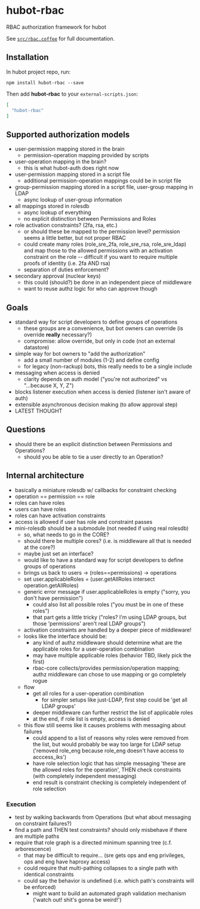 # hubot-rbac

RBAC authorization framework for hubot

See [`src/rbac.coffee`](src/rbac.coffee) for full documentation.

## Installation

In hubot project repo, run:

`npm install hubot-rbac --save`

Then add **hubot-rbac** to your `external-scripts.json`:

```json
[
  "hubot-rbac"
]
```

## Supported authorization models

- user-permission mapping stored in the brain
  - permission-operation mapping provided by scripts
- user-operation mapping in the brain?
  - this is what hubot-auth does right now
- user-permission mapping stored in a script file
  - additional permission-operation mappings could be in script file
- group-permission mapping stored in a script file, user-group mapping in LDAP
  - async lookup of user-group information
- all mappings stored in rolesdb
  - async lookup of everything
  - no explicit distinction between Permissions and Roles
- role activation constraints? (2fa, rsa, etc.)
  - or should these be mapped to the permission level? permission seems a little better, but not proper RBAC
  - could create many roles (role_sre_2fa, role_sre_rsa, role_sre_ldap) and map those to the allowed permissions with an activation constraint on the role -- difficult if you want to require multiple proofs of identity (i.e. 2fa AND rsa)
  - separation of duties enforcement?
- secondary approval (nuclear keys)
  - this could (should?) be done in an independent piece of middleware
  - want to reuse authz logic for who can approve though

## Goals
- standard way for script developers to define groups of operations
  - these groups are a convenience, but bot owners can override (is override **really** necessary?)
  - compromise: allow override, but only in code (not an external datastore)
- simple way for bot owners to "add the authorization"
  - add a small number of modules (1-2) and define config
  - for legacy (non-rackup) bots, this really needs to be a single include
- messaging when access is denied
  - clarity depends on auth model ("you're not authorized" vs "...because X, Y, Z")
- blocks listener execution when access is denied (listener isn't aware of auth)
- extensible asynchronous decision making (to allow approval step)
- LATEST THOUGHT

## Questions
- should there be an explicit distinction between Permissions and Operations?
  - should you be able to tie a user directly to an Operation?

## Internal architecture
- basically a miniature rolesdb w/ callbacks for constraint checking
- operation == permission == role
- roles can have roles
- users can have roles
- roles can have activation constraints
- access is allowed if user has role and constraint passes
- mini-rolesdb should be a submodule (not needed if using real rolesdb)
  - so, what needs to go in the CORE?
  - should there be multiple cores? (i.e. is middleware all that is needed at the core?)
  - maybe just set an interface?
  - would like to have a standard way for script developers to define groups of operations
  - brings us back to users -> (roles==permissions) -> operations
  - set user.applicableRoles = (user.getAllRoles intersect operation.getAllRoles)
  - generic error message if user.applicableRoles is empty ("sorry, you don't have permission")
    - could also list all possible roles ("you must be in one of these roles")
    - that part gets a little tricky ("roles? I'm using LDAP groups, but those 'permissions' aren't real LDAP groups")
  - activation constraints are handled by a deeper piece of middleware!
  - looks like the interface should be:
    - any kind of authz middleware should determine what are the applicable roles for a user-operation combination
    - may have multiple applicable roles (behavior TBD, likely pick the first)
    - rbac-core collects/provides permission/operation mapping; authz middleware can chose to use mapping or go completely rogue
  - flow
    - get all roles for a user-operation combination
      - for simpler setups like just-LDAP, first step could be 'get all LDAP groups'
    - deeper middleware can further restrict the list of applicable roles
    - at the end, if role list is empty, access is denied
  - this flow still seems like it causes problems with messaging about failures
    - could append to a list of reasons why roles were removed from the list, but would probably be way too large for LDAP setup ('removed role_eng because role_eng doesn't have access to acccess_iks')
    - have role selection logic that has simple messaging 'these are the allowed roles for the operation', THEN check constraints (with completely independent messaging)
    - end result is constraint checking is completely independent of role selection

### Execution
- test by walking backwards from Operations (but what about messaging on constraint failures?)
- find a path and THEN test constraints? should only misbehave if there are multiple paths
- require that role graph is a directed minimum spanning tree (c.f. arborescence)
  - that may be difficult to require... (sre gets ops and eng privileges, ops and eng have haproxy access)
  - could require that multi-pathing collapses to a single path with identical constraints
  - could say the behavior is undefined (i.e. which path's constraints will be enforced)
    - might want to build an automated graph validation mechanism ('watch out! shit's gonna be weird!')
